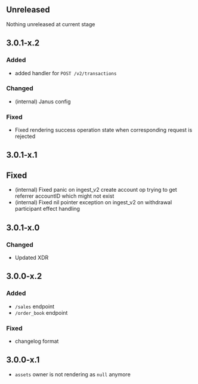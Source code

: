## Unreleased

Nothing unreleased at current stage

## 3.0.1-x.2

### Added

* added handler for `POST /v2/transactions`

### Changed

* (internal) Janus config

### Fixed

* Fixed rendering success operation state when corresponding request is rejected

## 3.0.1-x.1

## Fixed

* (internal) Fixed panic on ingest_v2 create account op trying to get referrer accountID which might not exist
* (internal) Fixed nil pointer exception on ingest_v2 on withdrawal participant effect handling

## 3.0.1-x.0

### Changed

* Updated XDR

## 3.0.0-x.2

### Added

* `/sales` endpoint
* `/order_book` endpoint

### Fixed

* changelog format

## 3.0.0-x.1

* `assets` owner is not rendering as `null` anymore
